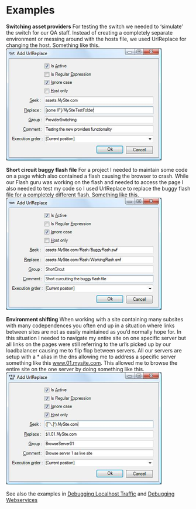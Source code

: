# Examples

**Switching asset providers**
For testing the switch we needed to ‘simulate’ the switch for our QA staff. Instead of creating a completely separate environment or messing around with the hosts file, we used UrlReplace for changing the host. Something like this.
![Switching asset provider](Examples_AssetProvider.jpg)

**Short circuit buggy flash file**
For a project I needed to maintain some code on a page which also contained a flash causing the browser to crash. While our Flash guru was working on the flash and needed to access the page I also needed to test my code so I used UrlReplace to replace the buggy flash file for a completely different flash. Something like this.
![Full url replace](Examples_ShortCircuit.jpg)

**Environment shifting**
When working with a site containing many subsites with many codependences you often end up in a situation where links between sites are not as easily maintained as you’d normally hope for. In this situation I needed to navigate my entire site on one specific server but all links on the pages were still referring to the url’s picked up by our loadbalancer causing me to flip flop between servers. All our servers are setup with a * alias in the dns allowing me to address a specific server something like this www.01.mysite.com. This allowed me to browse the entire site on the one server by doing 
something like this. 
![Short curcuit the load balancer](Examples_ShortCircuitLoadBalancer.jpg)

See also the examples in [Debugging Localhost Traffic](DebuggingLocalhostTraffic.md) and [Debugging Webservices](webservices.md)